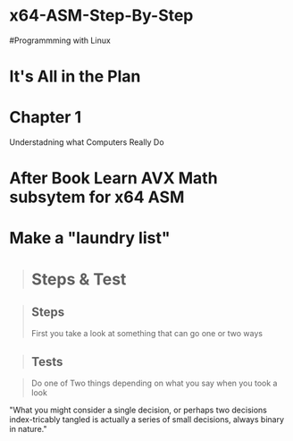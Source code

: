 # x64-ASM-Step-By-Step

#Programmming with Linux

<h1>It's All in the Plan</h1>
<h1>Chapter 1</h1>
<p>Understadning what Computers Really Do</p>
<h1>After Book Learn AVX Math subsytem for x64 ASM</h1>

<h1>Make a "laundry list"</h1>

> <h1>Steps & Test</h1>

> <h2>Steps</h2>
> <p>First you take a look at something that can go one or two ways </p>

> <h2>Tests</h2>

> <p>Do one of Two things depending on what you say when you took a look</p>

<p>"What you might consider a single decision, or perhaps two decisions index-tricably tangled
  is actually a series of small decisions, always binary in nature."</p>
